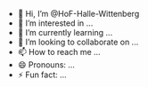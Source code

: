 - 👋 Hi, I’m @HoF-Halle-Wittenberg
- 👀 I’m interested in ...
- 🌱 I’m currently learning ...
- 💞️ I’m looking to collaborate on ...
- 📫 How to reach me ...
- 😄 Pronouns: ...
- ⚡ Fun fact: ...

<!---
HoF-Halle-Wittenberg/HoF-Halle-Wittenberg is a ✨ special ✨ repository because its `README.md` (this file) appears on your GitHub profile.
You can click the Preview link to take a look at your changes.
--->
